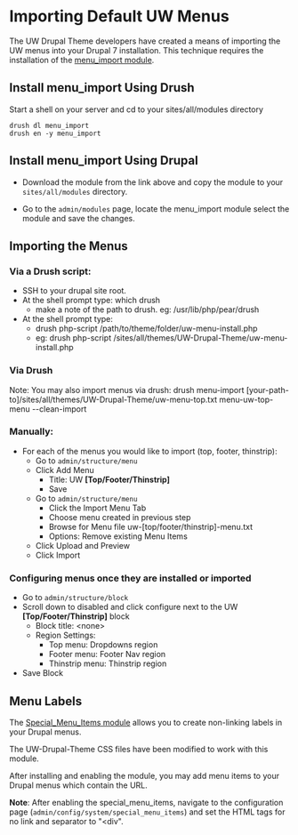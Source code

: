 # Importing Default UW Menus

The UW Drupal Theme developers have created a means of importing the UW menus into your Drupal 7 installation. This technique requires the installation of the [menu_import module](http://drupal.org/project/menu_import).

## Install menu_import Using Drush

Start a shell on your server and cd to your sites/all/modules directory

```
drush dl menu_import
drush en -y menu_import
```

## Install menu_import Using Drupal

* Download the module from the link above and copy the module to your `sites/all/modules` directory.

* Go to the `admin/modules` page, locate the menu_import module select the module and save the changes.


## Importing the Menus

### Via a Drush script:
 * SSH to your drupal site root. 
 * At the shell prompt type: which drush 
   - make a note of the path to drush. eg: /usr/lib/php/pear/drush
 * At the shell prompt type: 
   - drush php-script /path/to/theme/folder/uw-menu-install.php
   - eg: drush php-script /sites/all/themes/UW-Drupal-Theme/uw-menu-install.php

### Via Drush
Note: You may also import menus via drush:
drush menu-import [your-path-to]/sites/all/themes/UW-Drupal-Theme/uw-menu-top.txt menu-uw-top-menu --clean-import


### Manually:
* For each of the menus you would like to import (top, footer, thinstrip):
	* Go to `admin/structure/menu`
	* Click Add Menu
		- Title: UW **[Top/Footer/Thinstrip]**
		- Save
	* Go to `admin/structure/menu`
	  - Click the Import Menu Tab
	  - Choose menu created in previous step
	  - Browse for Menu file uw-[top/footer/thinstrip]-menu.txt
	  - Options: Remove existing Menu Items
	* Click Upload and Preview
	* Click Import

### Configuring menus once they are installed or imported
* Go to `admin/structure/block`
* Scroll down to disabled and click configure next to the UW **[Top/Footer/Thinstrip]** block
  - Block title: \<none\>
  - Region Settings:
    - Top menu: Dropdowns region
    - Footer menu: Footer Nav region
    - Thinstrip menu: Thinstrip region
* Save Block
	

## Menu Labels

The [Special_Menu_Items module](http://drupal.org/project/special_menu_items) allows you to create non-linking labels in your Drupal menus.

The UW-Drupal-Theme CSS files have been modified to work with this module.

After installing and enabling the module, you may add menu items to your Drupal menus which contain the <nolink> URL.

**Note**: After enabling the special_menu_items, navigate to the configuration page (`admin/config/system/special_menu_items`) and set the HTML tags for no link and separator to "<div".
